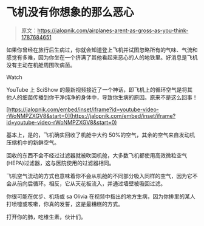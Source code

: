 # 飞机没有你想象的那么恶心

> 原文：<https://jalopnik.com/airplanes-arent-as-gross-as-you-think-1787684651>

如果你曾经在旅行后生病过，你就会知道登上飞机并试图忽略所有的气味、气流和感觉有多难，因为你坐在一个挤满了其他看起来恶心的人的地铁里。好消息是飞机没有主动在机舱周围吹病菌。

Watch

YouTube 上 SciShow 的最新视频接近了一个神话，即飞机上的循环空气是将其他人的细菌传播到你干净纯净的身体中，导致你生病的原因。原来不是这么回事！

 [https://jalopnik.com/embed/inset/iframe?id=youtube-video-rWoNMPZXGV8&start=0](https://jalopnik.com/embed/inset/iframe?id=youtube-video-rWoNMPZXGV8&start=0) 

基本上，是的，飞机确实回收了机舱中大约 50%的空气，其余的空气来自发动机压缩机中的新鲜空气。

回收的东西不会不经过过滤器就被吹回机舱，大多数飞机都使用高效微粒空气(HEPA)过滤器，这与医院使用的过滤器相同。

飞机空气流动的方式也意味着你不会从机舱的不同部分吸入同样的空气，因为它不会从前向后循环。相反，它从天花板流入，并通过墙壁被吸回过滤。

你很可能在优步、机场或 sa Olivia 在视频中指出的地方生病，因为你排里的某人打喷嚏或咳嗽，你真的发誓，这是最糟糕的方式。

打开你的肺，吃维生素，伙计们。